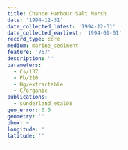 ```yaml
---
title: Chance Harbour Salt Marsh
date: '1994-12-31'
date_collected_latest: '1994-12-31'
date_collected_earliest: '1994-01-01'
record_type: core
medium: marine_sediment
feature: '767'
description: ''
parameters:
  - Cs/137
  - Pb/210
  - Hg/extractable
  - C/organic
publications:
  - sunderland_etal08
geo_error: 0.0
geometry: ''
bbox: ~
longitude: ''
latitude: ''
---
```

